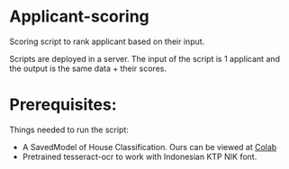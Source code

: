 # Applicant-scoring
Scoring script to rank applicant based on their input.

Scripts are deployed in a server. The input of the script is 1 applicant and the output is the same data + their scores.

# Prerequisites:
Things needed to run the script:
* A SavedModel of House Classification. Ours can be viewed at [Colab](https://drive.google.com/file/d/1e5W71NTZ5qDxfu8E3y0SALJlweJRVsBO/view?usp=sharing)
* Pretrained tesseract-ocr to work with Indonesian KTP NIK font.
